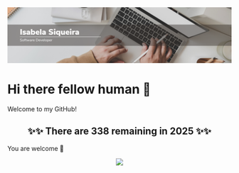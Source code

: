<img src="https://raw.githubusercontent.com/Isabela192/Isabela192/main/github_banner.png">

# Hi there fellow human 👋

Welcome to my GitHub!

<h2  align='center'>✨✨ There are 338 remaining in 2025 ✨✨ </h2>

You are welcome 💖


<p align='center'>
<a href='https://www.linkedin.com/in/isabela-siqueira-611641128/'><img src="https://img.shields.io/badge/linkedin-%230077B5.svg?&style=for-the-badge&logo=linkedin&logoColor=white">
</p>

